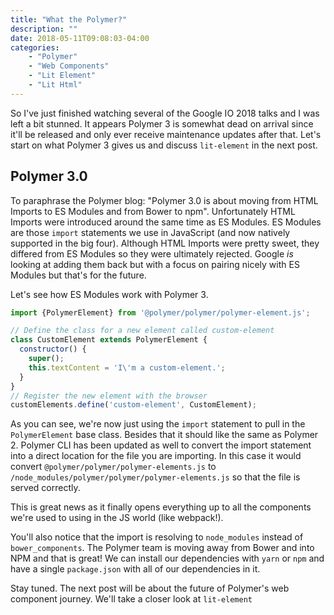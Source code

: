 ```yaml
---
title: "What the Polymer?"
description: ""
date: 2018-05-11T09:08:03-04:00
categories: 
    - "Polymer"
    - "Web Components"
    - "Lit Element"
    - "Lit Html"
---
```


So I've just finished watching several of the Google IO 2018 talks and I was left a bit stunned. It appears Polymer 3 is somewhat dead on arrival since it'll be released and only ever receive maintenance updates after that. Let's start on what Polymer 3 gives us and discuss `lit-element` in the next post.

## Polymer 3.0
To paraphrase the Polymer blog: "Polymer 3.0 is about moving from HTML Imports to ES Modules and from Bower to npm". Unfortunately HTML Imports were introduced around the same time as ES Modules. ES Modules are those `import` statements we use in JavaScript (and now natively supported in the big four). Although HTML Imports were pretty sweet, they differed from ES Modules so they were ultimately rejected. Google _is_ looking at adding them back but with a focus on pairing nicely with ES Modules but that's for the future.

Let's see how ES Modules work with Polymer 3.

```JavaScript
import {PolymerElement} from '@polymer/polymer/polymer-element.js';

// Define the class for a new element called custom-element
class CustomElement extends PolymerElement {
  constructor() {
    super();
    this.textContent = 'I\'m a custom-element.';
  }
}
// Register the new element with the browser
customElements.define('custom-element', CustomElement);
```

As you can see, we're now just using the `import` statement to pull in the `PolymerElement` base class. Besides that it should like the same as Polymer 2. Polymer CLI has been updated as well to convert the import statement into a direct location for the file you are importing. In this case it would convert `@polymer/polymer/polymer-elements.js` to `/node_modules/polymer/polymer/polymer-elements.js` so that the file is served correctly.

This is great news as it finally opens everything up to all the components we're used to using in the JS world (like webpack!). 

You'll also notice that the import is resolving to `node_modules` instead of `bower_components`. The Polymer team is moving away from Bower and into NPM and that is great! We can install our dependencies with `yarn` or `npm` and have a single `package.json` with all of our dependencies in it.

Stay tuned. The next post will be about the future of Polymer's web component journey. We'll take a closer look at `lit-element`